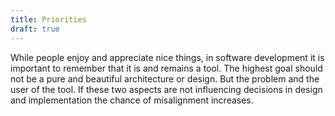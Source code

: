 ```yaml
---
title: Priorities
draft: true
---
```


While people enjoy and appreciate nice things, in software development it is important to remember that it is and remains a tool. The highest goal should not be a pure and beautiful architecture or design. But the problem and the user of the tool. If these two aspects are not influencing decisions in design and implementation the chance of misalignment increases.
